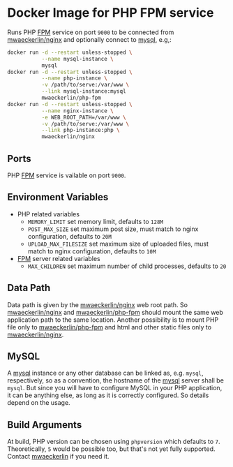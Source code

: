 Docker Image for PHP FPM service
================================

Runs PHP [FPM] service on port `9000` to be connected from [mwaeckerlin/nginx] and optionally connect to [mysql], e.g,:

```bash
docker run -d --restart unless-stopped \
           --name mysql-instance \
           mysql
docker run -d --restart unless-stopped \
           --name php-instance \
           -v /path/to/serve:/var/www \
           --link mysql-instance:mysql
           mwaeckerlin/php-fpm
docker run -d --restart unless-stopped \
           --name nginx-instance \
           -e WEB_ROOT_PATH=/var/www \
           -v /path/to/serve:/var/www \
           --link php-instance:php \
           mwaeckerlin/nginx
```

Ports
-----

PHP [FPM] service is vailable on port `9000`.


Environment Variables
---------------------

 - PHP related variables
    - `MEMORY_LIMIT` set memory limit, defaults to `128M`
    - `POST_MAX_SIZE` set maximum post size, must match to nginx configuration, defaults to `20M`
    - `UPLOAD_MAX_FILESIZE` set maximum size of uploaded files, must match to nginx configuration, defaults to `10M`
 - [FPM] server related variables
    - `MAX_CHILDREN` set maximum number of child processes, defaults to `20`


Data Path
---------

Data path is given by the [mwaeckerlin/nginx] web root path. So [mwaeckerlin/nginx] and [mwaeckerlin/php-fpm] should mount the same web application path to the same location. Another possibility is to mount PHP file only to [mwaeckerlin/php-fpm] and html and other static files only to [mwaeckerlin/nginx].


MySQL
-----

A [mysql] instance or any other database can be linked as, e.g. `mysql`, respectively, so as a convention, the hostname of the [mysql] server shall be `mysql`. But since you will have to configure MySQL in your PHP application, it can be anything else, as long as it is correctly configured. So details depend on the usage.


Build Arguments
---------------

At build, PHP version can be chosen using `phpversion` which defaults to `7`. Theoretically, `5` would be possible too, but that's not yet fully supported. Contact [mwaeckerlin] if you need it.



[mwaeckerlin]:         https://marc.wäckerlin.ch/privat/kontakt     "contact author Marc Wäckerlin"
[mysql]:               https://hub.docker.com/_/mysql               "get the image from docker hub"
[mwaeckerlin/php-fpm]: https://hub.docker.com/r/mwaeckerlin/php-fpm "get the image from docker hub"
[mwaeckerlin/nginx]:   https://hub.docker.com/r/mwaeckerlin/nginx   "get the image from docker hub"
[FPM]:                 https://php-fpm.org/                         "FastCGI Process Manager"

